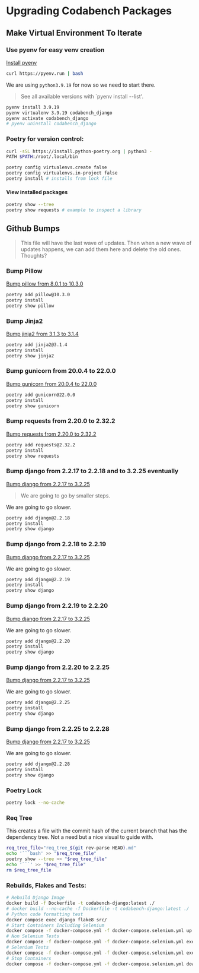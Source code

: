 # Upgrading Codabench Packages

## Make Virtual Environment To Iterate

### Use pyenv for easy venv creation

[Install pyenv](https://github.com/pyenv/pyenv-installer)
```bash
curl https://pyenv.run | bash
```

We are using `python3.9.19` for now so we need to start there. 
> See all available versions with `pyenv install --list'.

```bash
pyenv install 3.9.19
pyenv virtualenv 3.9.19 codabench_django
pyenv activate codabench_django
# pyenv uninstall codabench_django
```

### Poetry for version control:

```bash
curl -sSL https://install.python-poetry.org | python3 -
PATH $PATH:/root/.local/bin
```

```bash
poetry config virtualenvs.create false
poetry config virtualenvs.in-project false
poetry install # installs from lock file
```

#### View installed packages
```bash
poetry show --tree
poetry show requests # example to inspect a library
```


## Github Bumps
> This file will have the last wave of updates. Then when a new wave of updates happens, we can add them here and delete the old ones. Thoughts?

### Bump Pillow
[Bump pillow from 8.0.1 to 10.3.0](https://github.com/codalab/codabench/pull/1493)
```bash
poetry add pillow@10.3.0
poetry install
poetry show pillow
```
### Bump Jinja2
[Bump jinja2 from 3.1.3 to 3.1.4](https://github.com/codalab/codabench/pull/1494)
```bash
poetry add jinja2@3.1.4
poetry install
poetry show jinja2
```

### Bump gunicorn from 20.0.4 to 22.0.0
[Bump gunicorn from 20.0.4 to 22.0.0](https://github.com/codalab/codabench/pull/1495)
```bash
poetry add gunicorn@22.0.0
poetry install
poetry show gunicorn
```

### Bump requests from 2.20.0 to 2.32.2
[Bump requests from 2.20.0 to 2.32.2](https://github.com/codalab/codabench/pull/1489)
```bash
poetry add requests@2.32.2
poetry install
poetry show requests
```
### Bump django from 2.2.17 to 2.2.18 and to 3.2.25 eventually
[Bump django from 2.2.17 to 3.2.25](https://github.com/codalab/codabench/pull/1492)
> We are going to go by smaller steps.

We are going to go slower.
```bash
poetry add django@2.2.18
poetry install
poetry show django
```

### Bump django from 2.2.18 to 2.2.19
[Bump django from 2.2.17 to 3.2.25](https://github.com/codalab/codabench/pull/1492)

We are going to go slower.
```bash
poetry add django@2.2.19
poetry install
poetry show django
```

### Bump django from 2.2.19 to 2.2.20
[Bump django from 2.2.17 to 3.2.25](https://github.com/codalab/codabench/pull/1492)

We are going to go slower.
```bash
poetry add django@2.2.20
poetry install
poetry show django
```

### Bump django from 2.2.20 to 2.2.25
[Bump django from 2.2.17 to 3.2.25](https://github.com/codalab/codabench/pull/1492)

We are going to go slower.
```bash
poetry add django@2.2.25
poetry install
poetry show django
```

### Bump django from 2.2.25 to 2.2.28
[Bump django from 2.2.17 to 3.2.25](https://github.com/codalab/codabench/pull/1492)

We are going to go slower.
```bash
poetry add django@2.2.28
poetry install
poetry show django
```


<!-- 
These might need to happen eventually but for now we will go slower with Django. We can delete from this file. 

Django 3.2.25 required a bump of djangorestframework from 3.9.1 to 3.12
```bash
poetry add djangorestframework@3.12
poetry install
poetry show djangorestframework
```

Django 3.2.25 required a bump of django-oauth-toolkit from 1.0.0 to 1.3
```bash
poetry add django-oauth-toolkit@1.3
poetry install
poetry show django-oauth-toolkit
```

Django 3.2.25 required a bump of django-storages from 1.7.2 to 1.11
```bash
poetry add django-storages@1.11 --extras "azure" --extras "google"
poetry install
poetry show django-storages
```

Django 3.2.25 required a bump of drf_writable_nested from 0.5.4 to 0.6.2
```bash
poetry add drf_writable_nested@0.6.2
poetry install
poetry show drf_writable_nested
```

Django 3.2.25 required a bump of drf_extra_fields from 0.9 to 3.1.0
```bash
poetry add drf_extra_fields@3.1.0
poetry install --no-cache
poetry show drf_extra_fields
```

Django 3.2.25 required a bump of drf_extra_fields from 0.9 to 3.1.0


```bash
# Poetry is somehow installing a <3.1.0 version of drf_extra_fields
# or there is a bug. When I do this in a pyenv virtualenv, it works.
# So we need to install that separately again and jostle the code
# as it is using not the right code for this. I think in the future,
# we can resolve this, but this is the only way I got it to work.
# RUN poetry add drf-extra-fields==3.1.0


poetry add drf_extra_fields@3.1.0
poetry install --no-cache
poetry show drf_extra_fields
``` -->



### Poetry Lock
```bash
poetry lock --no-cache
```

### Req Tree
This creates a file with the commit hash of the current branch that has the dependency tree. Not a need but a nice visual to guide with.
```bash
req_tree_file="req_tree_$(git rev-parse HEAD).md"
echo '```bash' >> "$req_tree_file"
poetry show --tree >> "$req_tree_file"
echo '```' >> "$req_tree_file"
rm $req_tree_file
```


### Rebuilds, Flakes and Tests:
```bash
# Rebuild Django Image
docker build -f Dockerfile -t codabench-django:latest ./
# docker build --no-cache -f Dockerfile -t codabench-django:latest ./
# Python code formatting test
docker compose exec django flake8 src/ 
# Start Containers Including Selenium
docker compose -f docker-compose.yml -f docker-compose.selenium.yml up -d
# Non Selenium Tests
docker compose -f docker-compose.yml -f docker-compose.selenium.yml exec django py.test src/ -m "not e2e"
# Selenium Tests
docker compose -f docker-compose.yml -f docker-compose.selenium.yml exec django py.test src/tests/functional/ -m e2e
# Stop Containers
docker compose -f docker-compose.yml -f docker-compose.selenium.yml down
```